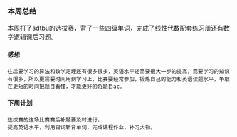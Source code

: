 ### 本周总结
本周打了sdtbu的选拔赛，背了一些四级单词，完成了线性代数配套练习册还有数字逻辑课后习题。
#### 感想
    往后要学习的算法和数学定理还有很多很多，英语水平还需要很大一步的提高，需要学习的知识有很多，所以更需要时间用到学习上，比赛要经常参加，锻炼自己的能力和英语读题水平，争取在更短的时间把题目看懂，才能更好的将题目ac。
#### 下周计划
    选拔赛的这场比赛赛后补题要及时进行。
    提高英语水平，利用百词斩背单词，完成课程作业，补习大物。
    


